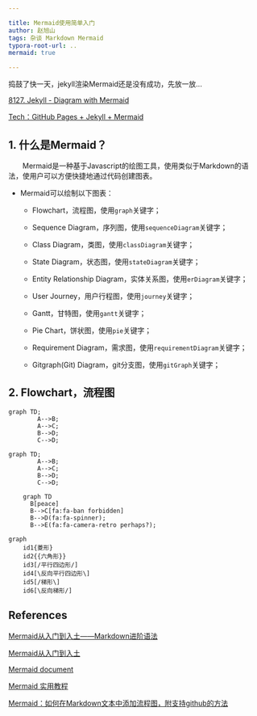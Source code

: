 ```yaml
---

title: Mermaid使用简单入门
author: 赵旭山
tags: 杂谈 Markdown Mermaid
typora-root-url: ..
mermaid: true

---
```




捣鼓了快一天，jekyll渲染Mermaid还是没有成功，先放一放...

[8127. Jekyll - Diagram with Mermaid](https://jojozhuang.github.io/tutorial/jekyll-diagram-with-mermaid/)

[Tech：GitHub Pages + Jekyll + Mermaid](https://chenqi.app/github-pages-jekyll-mermaid-async/)

## 1. 什么是Mermaid？

&emsp;&emsp;Mermaid是一种基于Javascript的绘图工具，使用类似于Markdown的语法，使用户可以方便快捷地通过代码创建图表。

- Mermaid可以绘制以下图表：

  - Flowchart，流程图，使用`graph`关键字；
  - Sequence Diagram，序列图，使用`sequenceDiagram`关键字；

  - Class Diagram，类图，使用`classDiagram`关键字；

  - State Diagram，状态图，使用`stateDiagram`关键字；

  - Entity Relationship Diagram，实体关系图，使用`erDiagram`关键字；

  - User Journey，用户行程图，使用`journey`关键字；

  - Gantt，甘特图，使用`gantt`关键字；

  - Pie Chart，饼状图，使用`pie`关键字；

  - Requirement Diagram，需求图，使用`requirementDiagram`关键字；

  - Gitgraph(Git) Diagram，git分支图，使用`gitGraph`关键字；

## 2. Flowchart，流程图

```
graph TD;
		A-->B;
		A-->C;
		B-->D;
		C-->D;
```


```mermaid
graph TD;
		A-->B;
		A-->C;
		B-->D;
		C-->D;
```

```mermaid
    graph TD
      B[peace]
      B-->C[fa:fa-ban forbidden]
      B-->D(fa:fa-spinner);
      B-->E(fa:fa-camera-retro perhaps?);
```

```mermaid
graph
	id1{菱形}
	id2{{六角形}}
	id3[/平行四边形/]
	id4[\反向平行四边形\]
	id5[/梯形\]
	id6[\反向梯形/]
```

## References

[Mermaid从入门到入土——Markdown进阶语法](https://zhuanlan.zhihu.com/p/355997933)

[Mermaid从入门到入土](https://www.jianguoyun.com/p/Dfun4HUQlP2vCRiC7vwD)

[Mermaid document](https://mermaid-js.github.io/mermaid)

[Mermaid 实用教程](https://blog.csdn.net/fenghuizhidao/article/details/79440583)

[Mermaid：如何在Markdown文本中添加流程图，附支持github的方法](https://blog.csdn.net/weixin_43661154/article/details/112101437)